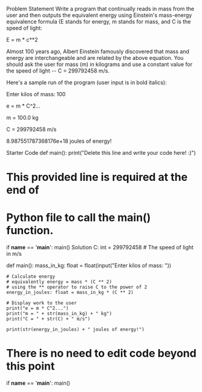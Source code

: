 Problem Statement
Write a program that continually reads in mass from the user and then outputs the equivalent energy using Einstein's mass-energy equivalence formula (E stands for energy, m stands for mass, and C is the speed of light:

E = m * c**2

Almost 100 years ago, Albert Einstein famously discovered that mass and energy are interchangeable and are related by the above equation. You should ask the user for mass (m) in kilograms and use a constant value for the speed of light -- C = 299792458 m/s.

Here's a sample run of the program (user input is in bold italics):

Enter kilos of mass: 100

e = m * C^2...

m = 100.0 kg

C = 299792458 m/s

8.987551787368176e+18 joules of energy!

Starter Code
def main():
    print("Delete this line and write your code here! :)")


# This provided line is required at the end of
# Python file to call the main() function.
if __name__ == '__main__':
    main()
Solution
C: int = 299792458  # The speed of light in m/s

def main():
    mass_in_kg: float = float(input("Enter kilos of mass: "))

    # Calculate energy
    # equivalently energy = mass * (C ** 2)
    # using the ** operator to raise C to the power of 2
    energy_in_joules: float = mass_in_kg * (C ** 2)

    # Display work to the user
    print("e = m * C^2...")
    print("m = " + str(mass_in_kg) + " kg")
    print("C = " + str(C) + " m/s")
    
    print(str(energy_in_joules) + " joules of energy!")


# There is no need to edit code beyond this point

if __name__ == '__main__':
    main()